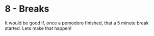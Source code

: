 # 8 - Breaks 

It would be good if, once a pomodoro finished, that a 5 minute break started. Lets make that happen!